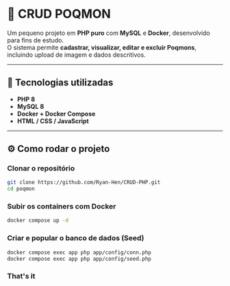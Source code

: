 # 🧩 CRUD POQMON

Um pequeno projeto em **PHP puro** com **MySQL** e **Docker**, desenvolvido para fins de estudo.  
O sistema permite **cadastrar, visualizar, editar e excluir Poqmons**, incluindo upload de imagem e dados descritivos.

---

## 🚀 Tecnologias utilizadas

- **PHP 8**
- **MySQL 8**
- **Docker + Docker Compose**
- **HTML / CSS / JavaScript**

---

## ⚙️ Como rodar o projeto

### Clonar o repositório

```bash
git clone https://github.com/Ryan-Hen/CRUD-PHP.git
cd poqmon
```

### Subir os containers com Docker

```bash
docker compose up -d
```

### Criar e popular o banco de dados (Seed)

```bash
docker compose exec app php app/config/conn.php
docker compose exec app php app/config/seed.php
```

### That's it
